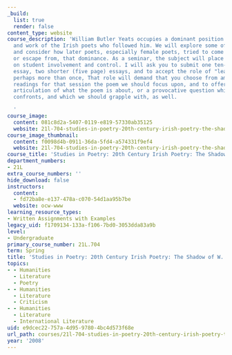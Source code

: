 ```yaml
---
_build:
  list: true
  render: false
content_type: website
course_description: 'William Butler Yeats occupies a dominant position in the lives
  and work of the Irish poets who followed him. We will explore some of that poetry,
  and consider how later poets, especially female poets, tried to come to grips with,
  or escape from, that dominance. As a seminar, the subject will place special emphasis
  on student involvement and control. I will ask you to submit one ten-twelve page
  essay, two shorter (five page) essays, and to accept the role of "leadoff person,"
  perhaps more than once, That role will demand that you choose from among the assigned
  readings for that session the poem we should focus upon, and to offer either a provocative
  articulation of what the poem is about, or a provocative question which the poem
  confronts, and which we should grapple with, as well.

  '
course_image:
  content: 081c8d2a-5407-0119-e819-57330ab35125
  website: 21l-704-studies-in-poetry-20th-century-irish-poetry-the-shadow-of-w-b-yeats-spring-2008
course_image_thumbnail:
  content: f0098d4b-0911-36da-5fd4-a574331f9ef4
  website: 21l-704-studies-in-poetry-20th-century-irish-poetry-the-shadow-of-w-b-yeats-spring-2008
course_title: 'Studies in Poetry: 20th Century Irish Poetry: The Shadow of W. B. Yeats'
department_numbers:
- 21L
extra_course_numbers: ''
hide_download: false
instructors:
  content:
  - fd72ba8e-e137-478a-c070-54d1aa95b7be
  website: ocw-www
learning_resource_types:
- Written Assignments with Examples
legacy_uid: f1709134-133a-f106-7bd0-3053dda83a9b
level:
- Undergraduate
primary_course_number: 21L.704
term: Spring
title: 'Studies in Poetry: 20th Century Irish Poetry: The Shadow of W. B. Yeats'
topics:
- - Humanities
  - Literature
  - Poetry
- - Humanities
  - Literature
  - Criticism
- - Humanities
  - Literature
  - International Literature
uid: e9dcec22-757a-4d95-9780-4bc4d573f68e
url_path: courses/21l-704-studies-in-poetry-20th-century-irish-poetry-the-shadow-of-w-b-yeats-spring-2008
year: '2008'
---
```

